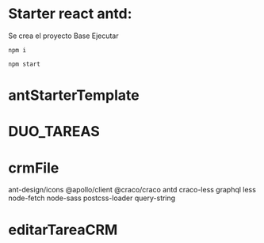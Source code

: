 # Starter react antd:

Se crea el proyecto Base
Ejecutar

`npm i `

`npm start`

# antStarterTemplate

# DUO_TAREAS

# crmFile

ant-design/icons @apollo/client @craco/craco antd craco-less graphql less node-fetch node-sass postcss-loader query-string
# editarTareaCRM

